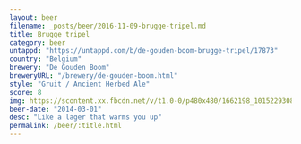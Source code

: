 ```yaml
---
layout: beer
filename: _posts/beer/2016-11-09-brugge-tripel.md
title: Brugge tripel
category: beer
untappd: "https://untappd.com/b/de-gouden-boom-brugge-tripel/17873"
country: "Belgium"
brewery: "De Gouden Boom"
breweryURL: "/brewery/de-gouden-boom.html"
style: "Gruit / Ancient Herbed Ale"
score: 8
img: https://scontent.xx.fbcdn.net/v/t1.0-0/p480x480/1662198_10152293087613745_1851257445_n.jpg?_nc_cat=111&_nc_ht=scontent.xx&oh=6b8a022ccaf771c2fb2921698c61444d&oe=5D7478BB
beer-date: "2014-03-01"
desc: "Like a lager that warms you up"
permalink: /beer/:title.html
---
```

